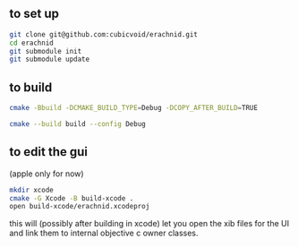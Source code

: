 ## to set up

```sh
git clone git@github.com:cubicvoid/erachnid.git
cd erachnid
git submodule init
git submodule update
```

## to build

```sh
cmake -Bbuild -DCMAKE_BUILD_TYPE=Debug -DCOPY_AFTER_BUILD=TRUE

cmake --build build --config Debug
```

## to edit the gui

(apple only for now)

```sh
mkdir xcode
cmake -G Xcode -B build-xcode .
open build-xcode/erachnid.xcodeproj
```

this will (possibly after building in xcode) let you open the xib files for the UI and link them to internal objective c owner classes.